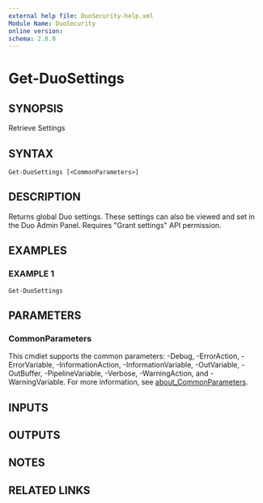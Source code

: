 ```yaml
---
external help file: DuoSecurity-help.xml
Module Name: DuoSecurity
online version:
schema: 2.0.0
---
```


# Get-DuoSettings

## SYNOPSIS
Retrieve Settings

## SYNTAX

```
Get-DuoSettings [<CommonParameters>]
```

## DESCRIPTION
Returns global Duo settings.
These settings can also be viewed and set in the Duo Admin Panel.
Requires "Grant settings" API permission.

## EXAMPLES

### EXAMPLE 1
```
Get-DuoSettings
```

## PARAMETERS

### CommonParameters
This cmdlet supports the common parameters: -Debug, -ErrorAction, -ErrorVariable, -InformationAction, -InformationVariable, -OutVariable, -OutBuffer, -PipelineVariable, -Verbose, -WarningAction, and -WarningVariable. For more information, see [about_CommonParameters](http://go.microsoft.com/fwlink/?LinkID=113216).

## INPUTS

## OUTPUTS

## NOTES

## RELATED LINKS
